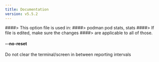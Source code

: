 ```yaml
---
title: Documentation
version: v5.5.2
---
```


####> This option file is used in:
####>   podman pod stats, stats
####> If file is edited, make sure the changes
####> are applicable to all of those.
#### **--no-reset**

Do not clear the terminal/screen in between reporting intervals
